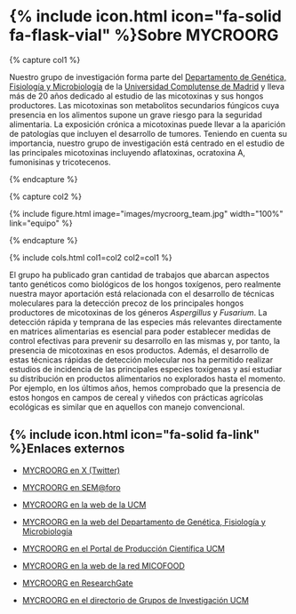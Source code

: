 
# {% include icon.html icon="fa-solid fa-flask-vial" %}Sobre MYCROORG

{% capture col1 %}

Nuestro grupo de investigación forma parte del [Departamento de Genética, Fisiología y Microbiología](https://www.ucm.es/gfm/) de la [Universidad Complutense de Madrid](https://www.ucm.es/) y lleva más de 20 años dedicado al estudio de las micotoxinas y sus hongos productores. Las micotoxinas son metabolitos secundarios fúngicos cuya presencia en los alimentos supone un grave riesgo para la seguridad alimentaria. La exposición crónica a micotoxinas puede llevar a la aparición de patologías que incluyen el desarrollo de tumores. Teniendo en cuenta su importancia, nuestro grupo de investigación está centrado en el estudio de las principales micotoxinas incluyendo aflatoxinas, ocratoxina A, fumonisinas y tricotecenos.

{% endcapture %}

{% capture col2 %}

{% include figure.html image="images/mycroorg_team.jpg" width="100%" link="equipo" %}

{% endcapture %}

{%
  include cols.html
  col1=col2
  col2=col1
%}

El grupo ha publicado gran cantidad de trabajos que abarcan aspectos tanto genéticos como biológicos de los hongos toxígenos, pero realmente nuestra mayor aportación está relacionada con el desarrollo de técnicas moleculares para la detección precoz de los principales hongos productores de micotoxinas de los géneros _Aspergillus_ y _Fusarium_. La detección rápida y temprana de las especies más relevantes directamente en matrices alimentarias es esencial para poder establecer medidas de control efectivas para prevenir su desarrollo en las mismas y, por tanto, la presencia de micotoxinas en esos productos. Además, el desarrollo de estas técnicas rápidas de detección molecular nos ha permitido realizar estudios de incidencia de las principales especies toxígenas y así estudiar su distribución en productos alimentarios no explorados hasta el momento. Por ejemplo, en los últimos años, hemos comprobado que la presencia de estos hongos en campos de cereal y viñedos con prácticas agrícolas ecológicas es similar que en aquellos con manejo convencional.

## {% include icon.html icon="fa-solid fa-link" %}Enlaces externos

- [MYCROORG en X (Twitter)](https://x.com/mycroorg)

- [MYCROORG en SEM@foro](https://www.semicrobiologia.org/wp-content/uploads/2023/07/5l.-Especial-Microbiologia-de-los-Alimentos.-@mycoorg-trabajando-para-conseguir-alimentos-libres-de-micotoxinas.-SEM_75_web.pdf)

- [MYCROORG en la web de la UCM](https://www.ucm.es/hongos-y-levaduras)

- [MYCROORG en la web del Departamento de Genética, Fisiología y Microbiología](https://www.ucm.es/gfm/hongos-levaduras)

- [MYCROORG en el Portal de Producción Científica UCM](https://produccioncientifica.ucm.es/grupos/5247/detalle)

- [MYCROORG en la web de la red MICOFOOD](https://micofood.es/hongos-y-levaduras-de-interes-en-agroalimentacion-facultad-de-ciencias-biologicas-universidad-complutense-de-madrid-ucm/)

- [MYCROORG en ResearchGate](https://www.researchgate.net/lab/Mycroorg-Belen-Patino)

- [MYCROORG en el directorio de Grupos de Investigación UCM](https://www.ucm.es/grupos/grupo/454)